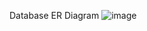 Database
ER Diagram
![image](https://github.com/Shakejelly/APIProject/assets/110773165/0294f2b3-9917-40f6-a4d5-f02bb59c4780)

